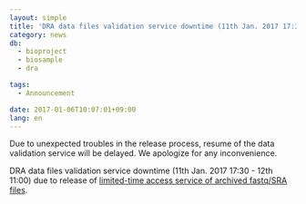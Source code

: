 ```yaml
---
layout: simple
title: 'DRA data files validation service downtime (11th Jan. 2017 17:30 - 12th 11:00) extended'
category: news
db:
  - bioproject
  - biosample
  - dra

tags:
  - Announcement

date: 2017-01-06T10:07:01+09:00
lang: en
---
```


<p><span class="attention_text">Due to unexpected troubles in the release process, resume of the data validation service will be delayed. We apologize for any inconvenience.</span></p>

<p>DRA data files validation service downtime (11th Jan. 2017 17:30 - 12th 11:00) due to release of <a href="/news/en/2016-12-07_2-e.html">limited-time access service of archived fastq/SRA files</a>.</p>
